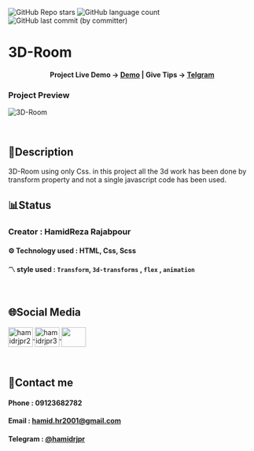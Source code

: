 ![GitHub Repo stars](https://img.shields.io/github/stars/hamidrjpr2/3d-room?style=flat&logo=star) ![GitHub language count](https://img.shields.io/github/languages/count/hamidrjpr2/3d-room?color=%23c1121f) ![GitHub last commit (by committer)](https://img.shields.io/github/last-commit/hamidrjpr2/3d-room)

# 3D-Room

<h4 align="center">
  <span>Project Live Demo -> </span>
  <a href="https://hamidrjpr2.github.io/3d-room/" target="_blank">Demo</a>
  |
  <span>Give Tips -> </span>
  <a href="https://telegram.me/hamidrjpr" target="_blank">Telgram</a>
</h4>

### Project Preview
![3D-Room](https://github.com/hamidrjpr2/3d-room/assets/155876163/5e51c1b0-0f81-477f-aed7-cbdbf265ffbb)



<br>

## 📃Description
  3D-Room using only Css. in this project all the 3d work has been done by transform property and not a single javascript code has been used.
<br>

## 📊Status
### Creator : HamidReza Rajabpour
#### ⚙️ Technology used : HTML, Css, Scss
#### 〽️ style used : `Transform`, `3d-transforms` , `flex` , `animation`
<br>

## 🌐Social Media
<p align="left"> 
  <a href="https://linkedin.com/in/hamidrjpr2" target="blank">
    <img align="center" src="https://raw.githubusercontent.com/rahuldkjain/github-profile-readme-generator/master/src/images/icons/Social/linked-in-alt.svg" alt="hamidrjpr2" height="40" width="50" />
  </a>
  <a href="https://instagram.com/hamidrjpr3" target="blank">
  <img align="center" src="https://raw.githubusercontent.com/rahuldkjain/github-profile-readme-generator/master/src/images/icons/Social/instagram.svg" alt="hamidrjpr3" height="40" width="50" />
  </a>
  <a href="https://github.com/hamidrjpr2">
    <img align="center" src="https://cdn.jsdelivr.net/gh/devicons/devicon/icons/github/github-original.svg" width="50" height="40">
  </a>
</p>
<br>

## 🔰Contact me
#### Phone : 09123682782
#### Email : hamid.hr2001@gmail.com
#### Telegram : [@hamidrjpr](https://telegram.me/hamidrjpr)
